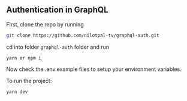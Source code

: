 ## Authentication in GraphQL

First, clone the repo by running

```bash
git clone https://github.com/nilotpal-tv/graphql-auth.git
```

cd into folder `graphql-auth` folder and run

```
yarn or npm i
```

Now check the .env.example files to setup your environment variables.

To run the project:

```bash
yarn dev
```
